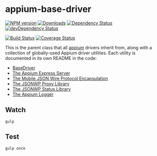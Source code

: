 appium-base-driver
===================
[![NPM version](http://img.shields.io/npm/v/appium-base-driver.svg)](https://npmjs.org/package/appium-base-driver)
[![Downloads](http://img.shields.io/npm/dm/appium-base-driver.svg)](https://npmjs.org/package/appium-base-driver)
[![Dependency Status](https://david-dm.org/appium/appium-base-driver.svg)](https://david-dm.org/appium/appium-base-driver)
[![devDependency Status](https://david-dm.org/appium/appium-base-driver/dev-status.svg)](https://david-dm.org/appium/appium-base-driver#info=devDependencies)

[![Build Status](https://travis-ci.org/appium/appium-base-driver.svg?branch=master)](https://travis-ci.org/appium/appium-base-driver)
[![Coverage Status](https://coveralls.io/repos/appium/appium-base-driver/badge.svg?branch=master)](https://coveralls.io/r/appium/appium-base-driver?branch=master)

This is the parent class that all [appium](appium.io) drivers inherit from, along with a collection of globally-used Appium driver utilities. Each utility is documented in its own README in the code:

* [BaseDriver](lib/basedriver)
* [The Appium Express Server](lib/express)
* [The Mobile JSON Wire Protocol Encapsulation](lib/mjsonwp)
* [The JSONWP Proxy Library](lib/jsonwp-proxy)
* [The JSONWP Status Library](lib/jsonwp-status)
* [The Appium Logger](lib/logger)

## Watch

```
gulp
```

## Test

```
gulp once
```
